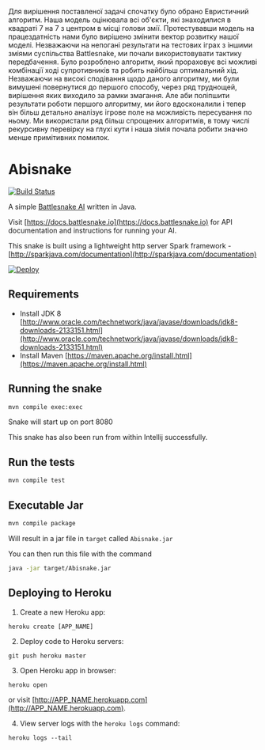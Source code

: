 Для вирішення поставленої задачі спочатку було обрано Евристичний алгоритм. Наша модель оцінювала всі об'єкти, які знаходилися в квадраті 7 на 7 з центром в місці голови змії. Протестувавши модель на працездатність нами було вирішено змінити вектор розвитку нашої моделі. Незважаючи на непогані результати на тестових іграх з іншими зміями суспільства Battlesnake, ми почали використовувати тактику передбачення. Було розроблено алгоритм, який прораховує всі можливі комбінації ході супротивників та робить найбільш оптимальний хід. Незважаючи на високі сподівання щодо даного алгоритму, ми були вимушені повернутися до першого способу, через ряд труднощей, вирішення яких виходило за рамки змагання. Але аби поліпшити результати роботи першого алгоритму, ми його вдосконалили і тепер він більш детально аналізує ігрове поле на можливість пересування по ньому. Ми використали ряд більш спрощених алгоритмів, в тому числі рекурсивну перевірку на глухі кути і наша зімія почала робити значно менше примітивних помилок.

Abisnake
===

[![Build Status](https://travis-ci.org/battlesnakeio/starter-snake-java.svg?branch=master)](https://travis-ci.org/battlesnakeio/starter-snake-java)

A simple [Battlesnake AI](http://battlesnake.io) written in Java.

Visit [https://docs.battlesnake.io](https://docs.battlesnake.io) 
for API documentation and instructions for running your AI.

This snake is built using a lightweight http server Spark framework - [http://sparkjava.com/documentation](http://sparkjava.com/documentation)

[![Deploy](https://www.herokucdn.com/deploy/button.png)](https://heroku.com/deploy)

Requirements
---

- Install JDK 8 [http://www.oracle.com/technetwork/java/javase/downloads/jdk8-downloads-2133151.html](http://www.oracle.com/technetwork/java/javase/downloads/jdk8-downloads-2133151.html)
- Install Maven [https://maven.apache.org/install.html](https://maven.apache.org/install.html)

Running the snake
---

```bash
mvn compile exec:exec
```

Snake will start up on port 8080

This snake has also been run from within Intellij successfully. 

Run the tests
---

```bash
mvn compile test
```


Executable Jar
---

```bash
mvn compile package
```

Will result in a jar file in `target` called `Abisnake.jar`

You can then run this file with the command

```bash
java -jar target/Abisnake.jar
```


Deploying to Heroku
---

1) Create a new Heroku app:
```
heroku create [APP_NAME]
```

2) Deploy code to Heroku servers:
```
git push heroku master
```

3) Open Heroku app in browser:
```
heroku open
```
or visit [http://APP_NAME.herokuapp.com](http://APP_NAME.herokuapp.com).

4) View server logs with the `heroku logs` command:
```
heroku logs --tail
```
